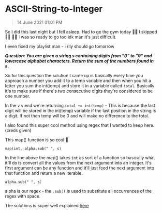 # ASCII-String-to-Integer

>14 June 2021 01:01 PM

So I did this last night but I fell asleep. Had to go the gym today 🏃‍♀️ I skipped 🏃‍♀️ 🏃‍♀️ I was so ready to go too idk man it's just difficult. 

I even fixed my playlist man - i rlly should go tomorrow

***Question: You are given a string s containing digits from "0" to "9" and lowercase alphabet characters. Return the sum of the numbers found in s.***

So for this question the solution I came up is basically every time you approach a number you add it to a temp variable and then when you hit a letter you sum the int(temp) and store it in a variable called ``total``. Basically it's to make sure if there's two consecutive digits they're considered to be one number. 

In the v v end we're returning ``total += int(temp)`` - This is because the last digit will be stored in the int(temp) variable if the last position in the string is a digit. If not then temp will be 0 and will make no difference to the total.

I also found this super cool method using regex that I wanted to keep here. (creds given)

This map() function is so cool 🤠

``map(int, alpha.sub(" ", s)``

In the line above the map() takes ``int`` as sort of a function so basically what it'll do is convert all the values from the next argument into an integer. It's first argument can be any function and it'll just feed the next argument into that function and return a new iterable. 

``alpha.sub(" ", s)``

alpha is our regex - the ``.sub()`` is used to substitute all occurrences of the regex with space.

The solutions is super well explained [here](https://binarysearch.com/problems/ASCII-String-to-Integer/solutions/3667524)
